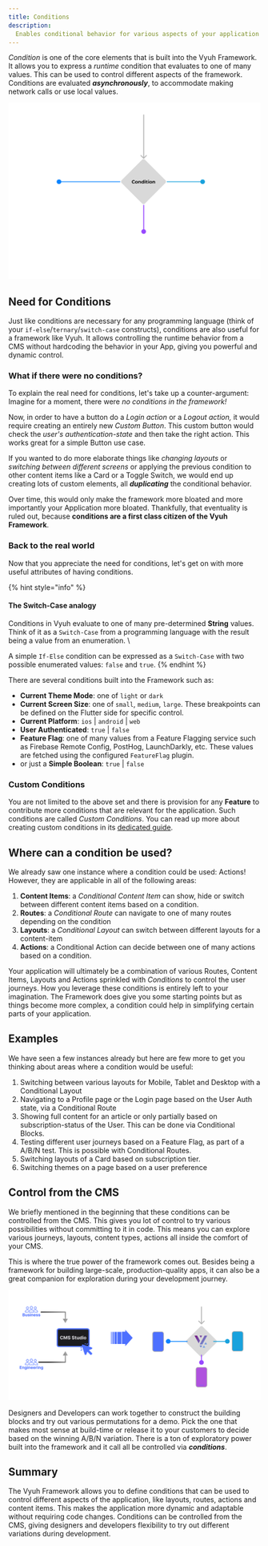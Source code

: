 ```yaml
---
title: Conditions
description:
  Enables conditional behavior for various aspects of your application
---
```


_Condition_ is one of the core elements that is built into the Vyuh Framework.
It allows you to express a _runtime_ condition that evaluates to one of many
values. This can be used to control different aspects of the framework.
Conditions are evaluated _**asynchronously**_, to accommodate making network
calls or use local values.

![](images/conditional-flow.png)

## Need for Conditions

Just like conditions are necessary for any programming language (think of your
`if-else`/`ternary`/`switch-case` constructs), conditions are also useful for a
framework like Vyuh. It allows controlling the runtime behavior from a CMS
without hardcoding the behavior in your App, giving you powerful and dynamic
control.&#x20;

### What if there were no conditions?

To explain the real need for conditions, let's take up a counter-argument:
Imagine for a moment, there were _no conditions in the framework!_&#x20;

Now, in order to have a button do a _Login action_ or a _Logout action,_ it
would require creating an entirely new _Custom Button_. This custom button would
check the _user's authentication-state_ and then take the right action. This
works great for a simple Button use case.&#x20;

If you wanted to do more elaborate things like _changing layouts_ or _switching
between different screens_ or applying the previous condition to other content
items like a Card or a Toggle Switch, we would end up creating lots of custom
elements, all _**duplicating**_ the conditional behavior.&#x20;

Over time, this would only make the framework more bloated and more importantly
your Application more bloated. Thankfully, that eventuality is ruled out,
because **conditions are a first class citizen of the Vyuh Framework**.

### Back to the real world

Now that you appreciate the need for conditions, let's get on with more useful
attributes of having conditions.&#x20;

{% hint style="info" %}

#### The Switch-Case analogy

Conditions in Vyuh evaluate to one of many pre-determined **String** values.
Think of it as a `Switch-Case` from a programming language with the result being
a value from an enumeration. \

A simple `If-Else` condition can be expressed as a `Switch-Case` with two
possible enumerated values: `false` and `true`. {% endhint %}

There are several conditions built into the Framework such as:

- **Current Theme Mode**: one of `light` or `dark`
- **Current Screen Size**: one of `small`, `medium`, `large`. These breakpoints
  can be defined on the Flutter side for specific control.
- **Current Platform**: `ios` | `android` | `web`
- **User Authenticated**: `true` | `false`
- **Feature Flag**: one of many values from a Feature Flagging service such as
  Firebase Remote Config, PostHog, LaunchDarkly, etc. These values are fetched
  using the configured `FeatureFlag` plugin.
- or just a **Simple Boolean**: `true` | `false`

### Custom Conditions

You are not limited to the above set and there is provision for any **Feature**
to contribute more conditions that are relevant for the application. Such
conditions are called _Custom Conditions_. You can read up more about creating
custom conditions in its [dedicated guide](custom-condition.md).

## Where can a condition be used?

We already saw one instance where a condition could be used: Actions! However,
they are applicable in all of the following areas:&#x20;

1. **Content Items**: a _Conditional Content Item_ can show, hide or switch
   between different content items based on a condition.
2. **Routes**: a _Conditional Route_ can navigate to one of many routes
   depending on the condition
3. **Layouts**: a _Conditional Layout_ can switch between different layouts for
   a content-item
4. **Actions**: a Conditional Action can decide between one of many actions
   based on a condition.

Your application will ultimately be a combination of various Routes, Content
Items, Layouts and Actions sprinkled with _Conditions_ to control the user
journeys. How you leverage these conditions is entirely left to your
imagination. The Framework does give you some starting points but as things
become more complex, a condition could help in simplifying certain parts of your
application.

## Examples

We have seen a few instances already but here are few more to get you thinking
about areas where a condition would be useful:

1. Switching between various layouts for Mobile, Tablet and Desktop with a
   Conditional Layout
2. Navigating to a Profile page or the Login page based on the User Auth state,
   via a Conditional Route
3. Showing full content for an article or only partially based on
   subscription-status of the User. This can be done via Conditional Blocks.
4. Testing different user journeys based on a Feature Flag, as part of a A/B/N
   test. This is possible with Conditional Routes.
5. Switching layouts of a Card based on subscription tier.
6. Switching themes on a page based on a user preference

## Control from the CMS

We briefly mentioned in the beginning that these conditions can be controlled
from the CMS. This gives you lot of control to try various possibilities without
committing to it in code. This means you can explore various journeys, layouts,
content types, actions all inside the comfort of your CMS.

This is where the true power of the framework comes out. Besides being a
framework for building large-scale, production-quality apps, it can also be a
great companion for exploration during your development journey.&#x20;

![](images/conditional-route-branching.png)

Designers and Developers can work together to construct the building blocks and
try out various permutations for a demo. Pick the one that makes most sense at
build-time or release it to your customers to decide based on the winning A/B/N
variation. There is a ton of exploratory power built into the framework and it
call all be controlled via _**conditions**_.

## Summary

The Vyuh Framework allows you to define conditions that can be used to control
different aspects of the application, like layouts, routes, actions and content
items. This makes the application more dynamic and adaptable without requiring
code changes. Conditions can be controlled from the CMS, giving designers and
developers flexibility to try out different variations during development.
